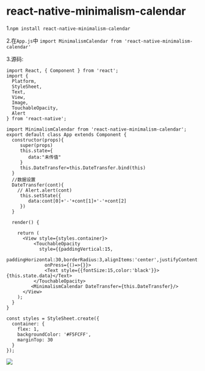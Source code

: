 # react-native-minimalism-calendar

1.`npm install react-native-minimalism-calendar`

2.在`App.js`中 `import MinimalismCalendar from 'react-native-minimalism-calendar'`

3.源码:
```
import React, { Component } from 'react';
import {
  Platform,
  StyleSheet,
  Text,
  View,
  Image,
  TouchableOpacity,
  Alert
} from 'react-native';

import MinimalismCalendar from 'react-native-minimalism-calendar';
export default class App extends Component {
  constructor(props){
     super(props)
     this.state={
        data:"未传值"
     }
     this.DateTransfer=this.DateTransfer.bind(this)
  }
  //数据设置
  DateTransfer(cont){
    // Alert.alert(cont)
     this.setState({
        data:cont[0]+'-'+cont[1]+'-'+cont[2]
     })
  }
  
  render() {

    return (
      <View style={styles.container}>
          <TouchableOpacity
            style={{paddingVertical:15,
              paddingHorizontal:30,borderRadius:3,alignItems:'center',justifyContent:'center'}}
              onPress={()=>{}}>
              <Text style={{fontSize:15,color:'black'}}>{this.state.data}</Text>
          </TouchableOpacity>
         <MinimalismCalendar DateTransfer={this.DateTransfer}/>
      </View>
    );
  }
}

const styles = StyleSheet.create({
  container: {
    flex: 1,
    backgroundColor: '#F5FCFF',
    marginTop: 30
  }
});
```
![](https://upload-images.jianshu.io/upload_images/7262870-2081707ab4e70046.gif?imageMogr2/auto-orient/strip)
  
